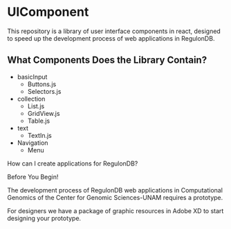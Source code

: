 # **UIComponent**
This repository is a library of user interface components in react, designed to speed up the development process of web applications in RegulonDB.

## What Components Does the Library Contain?

- basicInput
  - Buttons.js
  - Selectors.js
- collection
  - List.js
  - GridView.js
  - Table.js
- text
  - TextIn.js
- Navigation
  - Menu

How can I create applications for RegulonDB?

Before You Begin!

The development process of RegulonDB web applications in Computational Genomics of the Center for Genomic Sciences-UNAM requires a prototype.

For designers we have a package of graphic resources in Adobe XD to start designing your prototype.
